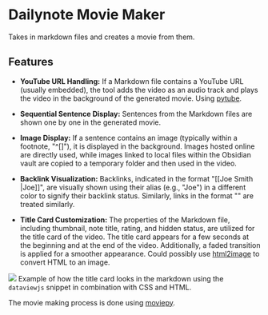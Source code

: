 # Dailynote Movie Maker
Takes in markdown files and creates a movie from them.

## Features
   - **YouTube URL Handling:** If a Markdown file contains a YouTube URL (usually embedded), the tool adds the video as an audio track and plays the video in the background of the generated movie. Using [pytube](https://pytube.io/en/latest/).

   - **Sequential Sentence Display:** Sentences from the Markdown files are shown one by one in the generated movie.

   - **Image Display:** If a sentence contains an image (typically within a footnote, "^[]"), it is displayed in the background. Images hosted online are directly used, while images linked to local files within the Obsidian vault are copied to a temporary folder and then used in the video.

   - **Backlink Visualization:** Backlinks, indicated in the format "[[Joe Smith |Joe]]", are visually shown using their alias (e.g., "Joe") in a different color to signify their backlink status. Similarly, links in the format "[](url)" are treated similarly.

   - **Title Card Customization:** The properties of the Markdown file, including thumbnail, note title, rating, and hidden status, are utilized for the title card of the video. The title card appears for a few seconds at the beginning and at the end of the video. Additionally, a faded transition is applied for a smoother appearance. Could possibly use [html2image](https://pypi.org/project/html2image/) to convert HTML to an image.


   ![](https://i.imgur.com/n2Gcpzf.png)
   Example of how the title card looks in the markdown using the `dataviewjs` snippet in combination with CSS and HTML.

   The movie making process is done using [moviepy](https://pypi.org/project/moviepy/).